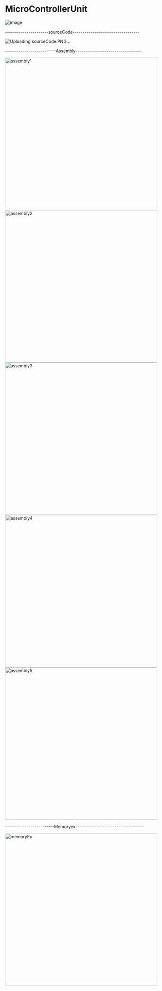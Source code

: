 # MicroControllerUnit

![image](https://github.com/ssm00/MicroControllerUnit/assets/97657265/3d21d069-c0a8-4054-ac6a-3c2709ba42a9)


----------------------sourceCode----------------------------------

![Uploading sourceCode.PNG…]()

--------------------------Assembly----------------------------------


<img width="500" alt="assembly1" src="https://github.com/ssm00/MicroControllerUnit/assets/97657265/89202054-069c-4368-874f-7046988235e3">
<img width="500" alt="assembly2" src="https://github.com/ssm00/MicroControllerUnit/assets/97657265/98551166-ff27-460d-a66d-7aaa76cebc08">
<img width="500" alt="assembly3" src="https://github.com/ssm00/MicroControllerUnit/assets/97657265/b979db05-8682-4ecf-9e5f-79a3831c72a4">
<img width="500" alt="assembly4" src="https://github.com/ssm00/MicroControllerUnit/assets/97657265/f270a71d-d9e9-4e99-984d-d2b02322c7aa">
<img width="500" alt="assembly5" src="https://github.com/ssm00/MicroControllerUnit/assets/97657265/54789caa-b80e-4e1f-afd0-6efb1f0770bf">


-------------------------Memoryex-----------------------------------

<img width="500" alt="memoryEx" src="https://github.com/ssm00/MicroControllerUnit/assets/97657265/b78b37a0-5a2c-4b13-98ab-36ef04e9bf1d">

